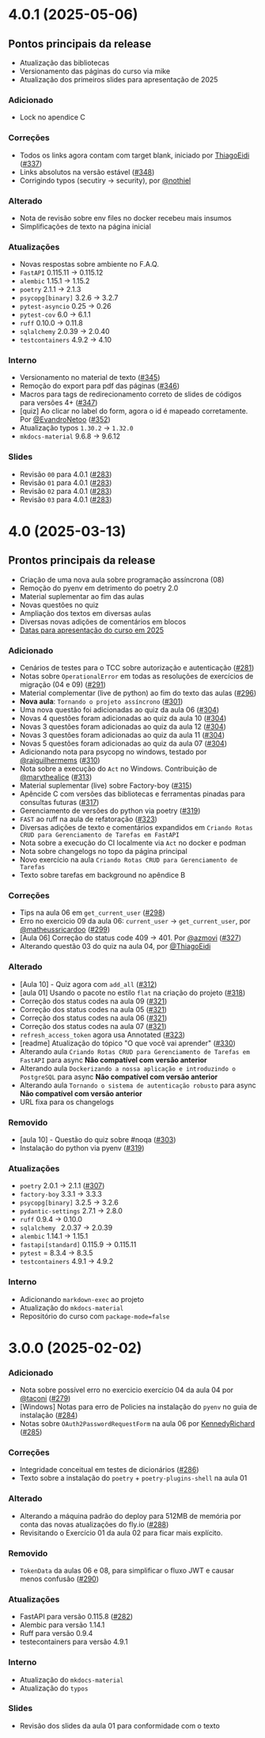# 4.0.1 (2025-05-06)

## Pontos principais da release

- Atualização das bibliotecas
- Versionamento das páginas do curso via mike
- Atualização dos primeiros slides para apresentação de 2025

### Adicionado

- Lock no apendice C

### Correções

- Todos os links agora contam com target blank, iniciado por [ThiagoEidi](https://github.com/ThiagoEidi) ([#337](https://github.com/dunossauro/fastapi-do-zero/issues/337))
- Links absolutos na versão estável ([#348](https://github.com/dunossauro/fastapi-do-zero/issues/348))
- Corrigindo typos (secutiry -> security), por [@nothiel](https://github.com/nothiel)

### Alterado

- Nota de revisão sobre env files no docker recebeu mais insumos
- Simplificações de texto na página inicial

### Atualizações

- Novas respostas sobre ambiente no F.A.Q.
- `FastAPI` 0.115.11 -> 0.115.12
- `alembic` 1.15.1 -> 1.15.2
- `poetry` 2.1.1 -> 2.1.3
- `psycopg[binary]` 3.2.6 -> 3.2.7
- `pytest-asyncio` 0.25 -> 0.26
- `pytest-cov` 6.0 -> 6.1.1
- `ruff` 0.10.0 -> 0.11.8
- `sqlalchemy` 2.0.39 -> 2.0.40
- `testcontainers` 4.9.2 -> 4.10

### Interno

- Versionamento no material de texto ([#345](https://github.com/dunossauro/fastapi-do-zero/issues/345))
- Remoção do export para pdf das páginas ([#346](https://github.com/dunossauro/fastapi-do-zero/issues/346))
- Macros para tags de redirecionamento correto de slides de códigos para versões 4+ ([#347](https://github.com/dunossauro/fastapi-do-zero/issues/347))
- [quiz] Ao clicar no label do form, agora o id é mapeado corretamente. Por [@EvandroNetoo](https://github.com/EvandroNetoo) ([#352](https://github.com/dunossauro/fastapi-do-zero/issues/352))
- Atualização typos `1.30.2` -> `1.32.0`
- `mkdocs-material` 9.6.8 -> 9.6.12

### Slides

- Revisão `00` para 4.0.1 ([#283](https://github.com/dunossauro/fastapi-do-zero/issues/283))
- Revisão `01` para 4.0.1 ([#283](https://github.com/dunossauro/fastapi-do-zero/issues/283))
- Revisão `02` para 4.0.1 ([#283](https://github.com/dunossauro/fastapi-do-zero/issues/283))
- Revisão `03` para 4.0.1 ([#283](https://github.com/dunossauro/fastapi-do-zero/issues/283))


# 4.0 (2025-03-13)

## Prontos principais da release

- Criação de uma nova aula sobre programação assíncrona (08)
- Remoção do pyenv em detrimento do poetry 2.0
- Material suplementar ao fim das aulas
- Novas questões no quiz
- Ampliação dos textos em diversas aulas
- Diversas novas adições de comentários em blocos
- [Datas para apresentação do curso em 2025](aulas/2025.md)


### Adicionado

- Cenários de testes para o TCC sobre autorização e autenticação ([#281](https://github.com/dunossauro/fastapi-do-zero/issues/281))
- Notas sobre `OperationalError` em todas as resoluções de exercícios de migração (04 e 09) ([#291](https://github.com/dunossauro/fastapi-do-zero/issues/291))
- Material complementar (live de python) ao fim do texto das aulas ([#296](https://github.com/dunossauro/fastapi-do-zero/issues/296))
- **Nova aula**: `Tornando o projeto assíncrono` ([#301](https://github.com/dunossauro/fastapi-do-zero/issues/301))
- Uma nova questão foi adicionadas ao quiz da aula 06 ([#304](https://github.com/dunossauro/fastapi-do-zero/issues/304))
- Novas 4 questões foram adicionadas ao quiz da aula 10 ([#304](https://github.com/dunossauro/fastapi-do-zero/issues/304))
- Novas 3 questões foram adicionadas ao quiz da aula 12 ([#304](https://github.com/dunossauro/fastapi-do-zero/issues/304))
- Novas 3 questões foram adicionadas ao quiz da aula 11 ([#304](https://github.com/dunossauro/fastapi-do-zero/issues/304))
- Novas 5 questões foram adicionadas ao quiz da aula 07 ([#304](https://github.com/dunossauro/fastapi-do-zero/issues/304))
- Adicionando nota para psycopg no windows, testado por [@raiguilhermems](https://github.com/raiguilhermems) ([#310](https://github.com/dunossauro/fastapi-do-zero/issues/310))
- Nota sobre a execução do `Act` no Windows. Contribuição de [@marythealice](https://github.com/marythealice) ([#313](https://github.com/dunossauro/fastapi-do-zero/issues/313))
- Material suplementar (live) sobre Factory-boy ([#315](https://github.com/dunossauro/fastapi-do-zero/issues/315))
- Apêncide C com versões das bibliotecas e ferramentas pinadas para consultas futuras ([#317](https://github.com/dunossauro/fastapi-do-zero/issues/317))
- Gerenciamento de versões do python via poetry ([#319](https://github.com/dunossauro/fastapi-do-zero/issues/319))
- `FAST` ao ruff na aula de refatoração ([#323](https://github.com/dunossauro/fastapi-do-zero/issues/323))
- Diversas adições de texto e comentários expandidos em `Criando Rotas CRUD para Gerenciamento de Tarefas em FastAPI`
- Nota sobre a execução do CI localmente via `Act` no docker e podman
- Nota sobre changelogs no topo da página principal
- Novo exercício na aula `Criando Rotas CRUD para Gerenciamento de Tarefas`
- Texto sobre tarefas em background no apêndice B

### Correções

- Tips na aula 06 em `get_current_user` ([#298](https://github.com/dunossauro/fastapi-do-zero/issues/298))
- Erro no exercicio 09 da aula 06: `current_user` -> `get_current_user`, por [@matheussricardoo](https://github.com/matheussricardoo) ([#299](https://github.com/dunossauro/fastapi-do-zero/issues/299))
- [Aula 06] Correção do status code 409 -> 401. Por [@azmovi](https://github.com/azmovi) ([#327](https://github.com/dunossauro/fastapi-do-zero/issues/327))
- Alterando questão 03 do quiz na aula 04, por [@ThiagoEidi](https://github.com/ThiagoEidi)

### Alterado

- [Aula 10] - Quiz agora com `add_all` ([#312](https://github.com/dunossauro/fastapi-do-zero/issues/312))
- [aula 01] Usando o pacote no estilo `flat` na criação do projeto ([#318](https://github.com/dunossauro/fastapi-do-zero/issues/318))
- Correção dos status codes na aula 09 ([#321](https://github.com/dunossauro/fastapi-do-zero/issues/321))
- Correção dos status codes na aula 05 ([#321](https://github.com/dunossauro/fastapi-do-zero/issues/321))
- Correção dos status codes na aula 06 ([#321](https://github.com/dunossauro/fastapi-do-zero/issues/321))
- Correção dos status codes na aula 07 ([#321](https://github.com/dunossauro/fastapi-do-zero/issues/321))
- `refresh_access_token` agora usa Annotated ([#323](https://github.com/dunossauro/fastapi-do-zero/issues/323))
- [readme] Atualização do tópico "O que você vai aprender" ([#330](https://github.com/dunossauro/fastapi-do-zero/issues/330))
- Alterando aula `Criando Rotas CRUD para Gerenciamento de Tarefas em FastAPI` para async **Não compatível com versão anterior**
- Alterando aula `Dockerizando a nossa aplicação e introduzindo o PostgreSQL` para async **Não compatível com versão anterior**
- Alterando aula `Tornando o sistema de autenticação robusto` para async **Não compatível com versão anterior**
- URL fixa para os changelogs

### Removido

- [aula 10] - Questão do quiz sobre #noqa ([#303](https://github.com/dunossauro/fastapi-do-zero/issues/303))
- Instalação do python via pyenv ([#319](https://github.com/dunossauro/fastapi-do-zero/issues/319))

### Atualizações

- `poetry` 2.0.1 -> 2.1.1 ([#307](https://github.com/dunossauro/fastapi-do-zero/issues/307))
- `factory-boy` 3.3.1 -> 3.3.3
- `psycopg[binary]` 3.2.5 -> 3.2.6
- `pydantic-settings` 2.7.1 -> 2.8.0
- `ruff` 0.9.4 -> 0.10.0
- `sqlalchemy ` 2.0.37 -> 2.0.39
- `alembic` 1.14.1 -> 1.15.1
- `fastapi[standard]` 0.115.9 -> 0.115.11
- `pytest` = 8.3.4 -> 8.3.5
- `testcontainers` 4.9.1 -> 4.9.2

### Interno

- Adicionando `markdown-exec` ao projeto
- Atualização do `mkdocs-material`
- Repositório do curso com `package-mode=false`


# 3.0.0 (2025-02-02)

### Adicionado

- Nota sobre possível erro no exercicio exercício 04 da aula 04 por [@taconi](https://github.com/taconi) ([#279](https://github.com/dunossauro/fastapi-do-zero/issues/279))
- [Windows] Notas para erro de Policies na instalação do `pyenv` no guia de instalação ([#284](https://github.com/dunossauro/fastapi-do-zero/issues/284))
- Notas sobre `OAuth2PasswordRequestForm` na aula 06 por [KennedyRichard](https://github.com/KennedyRichard) ([#285](https://github.com/dunossauro/fastapi-do-zero/issues/285))

### Correções

- Integridade conceitual em testes de dicionários ([#286](https://github.com/dunossauro/fastapi-do-zero/issues/286))
- Texto sobre a instalação do `poetry` + `poetry-plugins-shell` na aula 01

### Alterado

- Alterando a máquina padrão do deploy para 512MB de memória por conta das novas atualizações do fly.io ([#288](https://github.com/dunossauro/fastapi-do-zero/issues/288))
- Revisitando o Exercício 01 da aula 02 para ficar mais explícito.

### Removido

- `TokenData` da aulas 06 e 08, para simplificar o fluxo JWT e causar menos confusão ([#290](https://github.com/dunossauro/fastapi-do-zero/issues/290))

### Atualizações

- FastAPI para versão 0.115.8 ([#282](https://github.com/dunossauro/fastapi-do-zero/issues/282))
- Alembic para versão 1.14.1
- Ruff para versão 0.9.4
- testecontainers para versão 4.9.1

### Interno

- Atualização do `mkdocs-material`
- Atualização do `typos`

### Slides

- Revisão dos slides da aula 01 para conformidade com o texto
